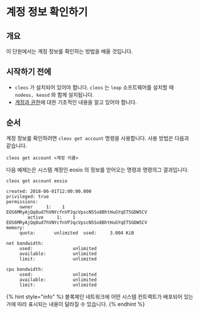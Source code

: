 # 계정 정보 확인하기

## 개요

이 단원에서는 계정 정보를 확인하는 방법을 배울 것입니다.&#x20;

## 시작하기 전에

* `cleos` 가 설치되어 있어야 합니다. `cleos` 는 `leap` 소프트웨어를 설치할 때 `nodeos, keosd` 와 함께 설치됩니다.
* [계정과 권한](basic-accounts-and-permissions.md)에 대한 기초적인 내용을 알고 있어야 합니다.

## 순서

계정 정보를 확인하려면 `cleos get account` 명령을 사용합니다. 사용 방법은 다음과 같습니다.

```
cleos get account <계정 이름>
```

다음 예제는은 시스템 계정인 eosio 의 정보를 얻어오는 명령과 명령의그 결과입니다.

```
cleos get account eosio

created: 2018-06-01T12:00:00.000
privileged: true
permissions:
     owner     1:    1 EOS6MRyAjQq8ud7hVNYcfnVPJqcVpscN5So8BhtHuGYqET5GDW5CV
        active     1:    1 EOS6MRyAjQq8ud7hVNYcfnVPJqcVpscN5So8BhtHuGYqET5GDW5CV
memory:
     quota:       unlimited  used:     3.004 KiB

net bandwidth:
     used:               unlimited
     available:          unlimited
     limit:              unlimited

cpu bandwidth:
     used:               unlimited
     available:          unlimited
     limit:              unlimited
```

{% hint style="info" %}
블록체인 네트워크에 어떤 시스템 컨트랙트가 배포되어 있는가에 따라 표시되는 내용이 달라질 수 있습니다.
{% endhint %}
